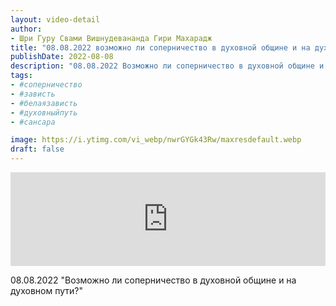 ```yaml
---
layout: video-detail
author:
- Шри Гуру Свами Вишнудевананда Гири Махарадж
title: "08.08.2022 возможно ли соперничество в духовной общине и на духовном пути?"
publishDate: 2022-08-08
description: "08.08.2022 Возможно ли соперничество в духовной общине и на духовном пути?"
tags: 
- #соперничество
- #зависть
- #белаязависть
- #духовныйпуть
- #сансара

image: https://i.ytimg.com/vi_webp/nwrGYGk43Rw/maxresdefault.webp
draft: false
---
```


<iframe width="100%" src="https://www.youtube.com/embed/nwrGYGk43Rw" frameborder="0" allowfullscreen=""></iframe> 

 08.08.2022 "Возможно ли соперничество в духовной общине и на духовном пути?"

  

 
